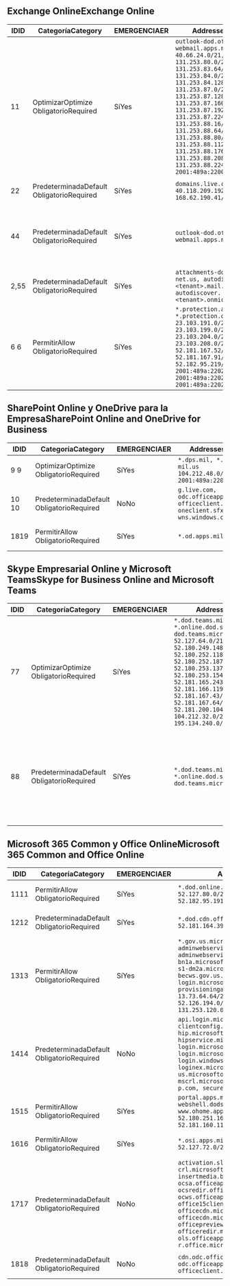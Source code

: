 <!--THIS FILE IS AUTOMATICALLY GENERATED. MANUAL CHANGES WILL BE OVERWRITTEN.-->
<!--Please contact the Office 365 Endpoints team with any questions.-->
<!--USGovDoD endpoints version 2019021200-->
<!--File generated 2019-02-12 17:00:06.9233-->

## <a name="exchange-online"></a><span data-ttu-id="232a2-101">Exchange Online</span><span class="sxs-lookup"><span data-stu-id="232a2-101">Exchange Online</span></span>

<span data-ttu-id="232a2-102">ID</span><span class="sxs-lookup"><span data-stu-id="232a2-102">ID</span></span> | <span data-ttu-id="232a2-103">Categoría</span><span class="sxs-lookup"><span data-stu-id="232a2-103">Category</span></span> | <span data-ttu-id="232a2-104">EMERGENCIA</span><span class="sxs-lookup"><span data-stu-id="232a2-104">ER</span></span> | <span data-ttu-id="232a2-105">Addresses</span><span class="sxs-lookup"><span data-stu-id="232a2-105">Addresses</span></span> | <span data-ttu-id="232a2-106">Puertos</span><span class="sxs-lookup"><span data-stu-id="232a2-106">Ports</span></span>
-- | -------------------- | --- | ---------------------------------------------------------------------------------------------------------------------------------------------------------------------------------------------------------------------------------------------------------------------------------------------------------------------------------------------------------------------------------------------- | -------------------------------
<span data-ttu-id="232a2-107">1</span><span class="sxs-lookup"><span data-stu-id="232a2-107">1</span></span> | <span data-ttu-id="232a2-108">Optimizar</span><span class="sxs-lookup"><span data-stu-id="232a2-108">Optimize</span></span><BR><span data-ttu-id="232a2-109">Obligatorio</span><span class="sxs-lookup"><span data-stu-id="232a2-109">Required</span></span> | <span data-ttu-id="232a2-110">Sí</span><span class="sxs-lookup"><span data-stu-id="232a2-110">Yes</span></span> | `outlook-dod.office365.us, webmail.apps.mil`<BR>`40.66.24.0/21, 131.253.80.0/24, 131.253.83.64/26, 131.253.84.0/26, 131.253.84.128/26, 131.253.87.0/25, 131.253.87.128/28, 131.253.87.160/27, 131.253.87.192/28, 131.253.87.224/28, 131.253.88.16/28, 131.253.88.64/28, 131.253.88.80/28, 131.253.88.112/28, 131.253.88.176/28, 131.253.88.208/28, 131.253.88.224/28, 2001:489a:2200:500::/56` | <span data-ttu-id="232a2-111">**TCP:** 443, 80</span><span class="sxs-lookup"><span data-stu-id="232a2-111">**TCP:** 443, 80</span></span>
<span data-ttu-id="232a2-112">2</span><span class="sxs-lookup"><span data-stu-id="232a2-112">2</span></span> | <span data-ttu-id="232a2-113">Predeterminada</span><span class="sxs-lookup"><span data-stu-id="232a2-113">Default</span></span><BR><span data-ttu-id="232a2-114">Obligatorio</span><span class="sxs-lookup"><span data-stu-id="232a2-114">Required</span></span> | <span data-ttu-id="232a2-115">Sí</span><span class="sxs-lookup"><span data-stu-id="232a2-115">Yes</span></span> | `domains.live.com`<BR>`40.118.209.192/32, 168.62.190.41/32` | <span data-ttu-id="232a2-116">**TCP:** 443, 80</span><span class="sxs-lookup"><span data-stu-id="232a2-116">**TCP:** 443, 80</span></span>
<span data-ttu-id="232a2-117">4</span><span class="sxs-lookup"><span data-stu-id="232a2-117">4</span></span> | <span data-ttu-id="232a2-118">Predeterminada</span><span class="sxs-lookup"><span data-stu-id="232a2-118">Default</span></span><BR><span data-ttu-id="232a2-119">Obligatorio</span><span class="sxs-lookup"><span data-stu-id="232a2-119">Required</span></span> | <span data-ttu-id="232a2-120">Sí</span><span class="sxs-lookup"><span data-stu-id="232a2-120">Yes</span></span> | `outlook-dod.office365.us, webmail.apps.mil` | <span data-ttu-id="232a2-121">**TCP:** 143, 25, 587, 993, 995</span><span class="sxs-lookup"><span data-stu-id="232a2-121">**TCP:** 143, 25, 587, 993, 995</span></span>
<span data-ttu-id="232a2-122">2,5</span><span class="sxs-lookup"><span data-stu-id="232a2-122">5</span></span> | <span data-ttu-id="232a2-123">Predeterminada</span><span class="sxs-lookup"><span data-stu-id="232a2-123">Default</span></span><BR><span data-ttu-id="232a2-124">Obligatorio</span><span class="sxs-lookup"><span data-stu-id="232a2-124">Required</span></span> | <span data-ttu-id="232a2-125">Sí</span><span class="sxs-lookup"><span data-stu-id="232a2-125">Yes</span></span> | `attachments-dod.office365-net.us, autodiscover.<tenant>.mail.onmicrosoft.com, autodiscover.<tenant>.onmicrosoft.com` | <span data-ttu-id="232a2-126">**TCP:** 443, 80</span><span class="sxs-lookup"><span data-stu-id="232a2-126">**TCP:** 443, 80</span></span>
<span data-ttu-id="232a2-127">6 </span><span class="sxs-lookup"><span data-stu-id="232a2-127">6</span></span> | <span data-ttu-id="232a2-128">Permitir</span><span class="sxs-lookup"><span data-stu-id="232a2-128">Allow</span></span><BR><span data-ttu-id="232a2-129">Obligatorio</span><span class="sxs-lookup"><span data-stu-id="232a2-129">Required</span></span> | <span data-ttu-id="232a2-130">Sí</span><span class="sxs-lookup"><span data-stu-id="232a2-130">Yes</span></span> | `*.protection.apps.mil, *.protection.office365.us`<BR>`23.103.191.0/24, 23.103.199.0/25, 23.103.204.0/22, 23.103.208.0/22, 52.181.167.52/32, 52.181.167.91/32, 52.182.95.219/32, 2001:489a:2202::/62, 2001:489a:2202:8::/62, 2001:489a:2202:2000::/63` | <span data-ttu-id="232a2-131">**TCP:** 25, 443</span><span class="sxs-lookup"><span data-stu-id="232a2-131">**TCP:** 25, 443</span></span>

## <a name="sharepoint-online-and-onedrive-for-business"></a><span data-ttu-id="232a2-132">SharePoint Online y OneDrive para la Empresa</span><span class="sxs-lookup"><span data-stu-id="232a2-132">SharePoint Online and OneDrive for Business</span></span>

<span data-ttu-id="232a2-133">ID</span><span class="sxs-lookup"><span data-stu-id="232a2-133">ID</span></span> | <span data-ttu-id="232a2-134">Categoría</span><span class="sxs-lookup"><span data-stu-id="232a2-134">Category</span></span> | <span data-ttu-id="232a2-135">EMERGENCIA</span><span class="sxs-lookup"><span data-stu-id="232a2-135">ER</span></span> | <span data-ttu-id="232a2-136">Addresses</span><span class="sxs-lookup"><span data-stu-id="232a2-136">Addresses</span></span> | <span data-ttu-id="232a2-137">Puertos</span><span class="sxs-lookup"><span data-stu-id="232a2-137">Ports</span></span>
-- | -------------------- | --- | ---------------------------------------------------------------------------------------------------- | ----------------
<span data-ttu-id="232a2-138">9 </span><span class="sxs-lookup"><span data-stu-id="232a2-138">9</span></span> | <span data-ttu-id="232a2-139">Optimizar</span><span class="sxs-lookup"><span data-stu-id="232a2-139">Optimize</span></span><BR><span data-ttu-id="232a2-140">Obligatorio</span><span class="sxs-lookup"><span data-stu-id="232a2-140">Required</span></span> | <span data-ttu-id="232a2-141">Sí</span><span class="sxs-lookup"><span data-stu-id="232a2-141">Yes</span></span> | `*.dps.mil, *.sharepoint-mil.us`<BR>`104.212.48.0/23, 2001:489a:2204::/63` | <span data-ttu-id="232a2-142">**TCP:** 443, 80</span><span class="sxs-lookup"><span data-stu-id="232a2-142">**TCP:** 443, 80</span></span>
<span data-ttu-id="232a2-143">10  </span><span class="sxs-lookup"><span data-stu-id="232a2-143">10</span></span> | <span data-ttu-id="232a2-144">Predeterminada</span><span class="sxs-lookup"><span data-stu-id="232a2-144">Default</span></span><BR><span data-ttu-id="232a2-145">Obligatorio</span><span class="sxs-lookup"><span data-stu-id="232a2-145">Required</span></span> | <span data-ttu-id="232a2-146">No</span><span class="sxs-lookup"><span data-stu-id="232a2-146">No</span></span> | `g.live.com, odc.officeapps.live.com, officeclient.microsoft.com, oneclient.sfx.ms, wns.windows.com` | <span data-ttu-id="232a2-147">**TCP:** 443, 80</span><span class="sxs-lookup"><span data-stu-id="232a2-147">**TCP:** 443, 80</span></span>
<span data-ttu-id="232a2-148">18</span><span class="sxs-lookup"><span data-stu-id="232a2-148">19</span></span> | <span data-ttu-id="232a2-149">Permitir</span><span class="sxs-lookup"><span data-stu-id="232a2-149">Allow</span></span><BR><span data-ttu-id="232a2-150">Obligatorio</span><span class="sxs-lookup"><span data-stu-id="232a2-150">Required</span></span> | <span data-ttu-id="232a2-151">Sí</span><span class="sxs-lookup"><span data-stu-id="232a2-151">Yes</span></span> | `*.od.apps.mil, od.apps.mil` | <span data-ttu-id="232a2-152">**TCP:** 443, 80</span><span class="sxs-lookup"><span data-stu-id="232a2-152">**TCP:** 443, 80</span></span>

## <a name="skype-for-business-online-and-microsoft-teams"></a><span data-ttu-id="232a2-153">Skype Empresarial Online y Microsoft Teams</span><span class="sxs-lookup"><span data-stu-id="232a2-153">Skype for Business Online and Microsoft Teams</span></span>

<span data-ttu-id="232a2-154">ID</span><span class="sxs-lookup"><span data-stu-id="232a2-154">ID</span></span> | <span data-ttu-id="232a2-155">Categoría</span><span class="sxs-lookup"><span data-stu-id="232a2-155">Category</span></span> | <span data-ttu-id="232a2-156">EMERGENCIA</span><span class="sxs-lookup"><span data-stu-id="232a2-156">ER</span></span> | <span data-ttu-id="232a2-157">Addresses</span><span class="sxs-lookup"><span data-stu-id="232a2-157">Addresses</span></span> | <span data-ttu-id="232a2-158">Puertos</span><span class="sxs-lookup"><span data-stu-id="232a2-158">Ports</span></span>
-- | -------------------- | --- | -------------------------------------------------------------------------------------------------------------------------------------------------------------------------------------------------------------------------------------------------------------------------------------------------------------------------------------------------------- | --------------------------------------------------
<span data-ttu-id="232a2-159">7</span><span class="sxs-lookup"><span data-stu-id="232a2-159">7</span></span> | <span data-ttu-id="232a2-160">Optimizar</span><span class="sxs-lookup"><span data-stu-id="232a2-160">Optimize</span></span><BR><span data-ttu-id="232a2-161">Obligatorio</span><span class="sxs-lookup"><span data-stu-id="232a2-161">Required</span></span> | <span data-ttu-id="232a2-162">Sí</span><span class="sxs-lookup"><span data-stu-id="232a2-162">Yes</span></span> | `*.dod.teams.microsoft.us, *.online.dod.skypeforbusiness.us, dod.teams.microsoft.us`<BR>`52.127.64.0/21, 52.180.249.148/32, 52.180.252.118/32, 52.180.252.187/32, 52.180.253.137/32, 52.180.253.154/32, 52.181.165.243/32, 52.181.166.119/32, 52.181.167.43/32, 52.181.167.64/32, 52.181.200.104/32, 104.212.32.0/22, 104.212.60.0/23, 195.134.240.0/22` | <span data-ttu-id="232a2-163">**TCP:** 443</span><span class="sxs-lookup"><span data-stu-id="232a2-163">**TCP:** 443</span></span><BR><span data-ttu-id="232a2-164">**UDP:** 3478, 3479, 3480, 3481</span><span class="sxs-lookup"><span data-stu-id="232a2-164">**UDP:** 3478, 3479, 3480, 3481</span></span>
<span data-ttu-id="232a2-165">8</span><span class="sxs-lookup"><span data-stu-id="232a2-165">8</span></span> | <span data-ttu-id="232a2-166">Predeterminada</span><span class="sxs-lookup"><span data-stu-id="232a2-166">Default</span></span><BR><span data-ttu-id="232a2-167">Obligatorio</span><span class="sxs-lookup"><span data-stu-id="232a2-167">Required</span></span> | <span data-ttu-id="232a2-168">Sí</span><span class="sxs-lookup"><span data-stu-id="232a2-168">Yes</span></span> | `*.dod.teams.microsoft.us, *.online.dod.skypeforbusiness.us, dod.teams.microsoft.us` | <span data-ttu-id="232a2-169">**TCP:** 5061, 50000-59999</span><span class="sxs-lookup"><span data-stu-id="232a2-169">**TCP:** 5061, 50000-59999</span></span><BR><span data-ttu-id="232a2-170">**UDP:** 50000-59999</span><span class="sxs-lookup"><span data-stu-id="232a2-170">**UDP:** 50000-59999</span></span>

## <a name="microsoft-365-common-and-office-online"></a><span data-ttu-id="232a2-171">Microsoft 365 Common y Office Online</span><span class="sxs-lookup"><span data-stu-id="232a2-171">Microsoft 365 Common and Office Online</span></span>

<span data-ttu-id="232a2-172">ID</span><span class="sxs-lookup"><span data-stu-id="232a2-172">ID</span></span> | <span data-ttu-id="232a2-173">Categoría</span><span class="sxs-lookup"><span data-stu-id="232a2-173">Category</span></span> | <span data-ttu-id="232a2-174">EMERGENCIA</span><span class="sxs-lookup"><span data-stu-id="232a2-174">ER</span></span> | <span data-ttu-id="232a2-175">Addresses</span><span class="sxs-lookup"><span data-stu-id="232a2-175">Addresses</span></span> | <span data-ttu-id="232a2-176">Puertos</span><span class="sxs-lookup"><span data-stu-id="232a2-176">Ports</span></span>
-- | ------------------- | --- | ---------------------------------------------------------------------------------------------------------------------------------------------------------------------------------------------------------------------------------------------------------------------------------------------------------------------------------------------------------------------------------------------- | ----------------
<span data-ttu-id="232a2-177">11</span><span class="sxs-lookup"><span data-stu-id="232a2-177">11</span></span> | <span data-ttu-id="232a2-178">Permitir</span><span class="sxs-lookup"><span data-stu-id="232a2-178">Allow</span></span><BR><span data-ttu-id="232a2-179">Obligatorio</span><span class="sxs-lookup"><span data-stu-id="232a2-179">Required</span></span> | <span data-ttu-id="232a2-180">Sí</span><span class="sxs-lookup"><span data-stu-id="232a2-180">Yes</span></span> | `*.dod.online.office365.us`<BR>`52.127.80.0/23, 52.181.164.39/32, 52.182.95.191/32` | <span data-ttu-id="232a2-181">**TCP:** 443</span><span class="sxs-lookup"><span data-stu-id="232a2-181">**TCP:** 443</span></span>
<span data-ttu-id="232a2-182">12</span><span class="sxs-lookup"><span data-stu-id="232a2-182">12</span></span> | <span data-ttu-id="232a2-183">Predeterminada</span><span class="sxs-lookup"><span data-stu-id="232a2-183">Default</span></span><BR><span data-ttu-id="232a2-184">Obligatorio</span><span class="sxs-lookup"><span data-stu-id="232a2-184">Required</span></span> | <span data-ttu-id="232a2-185">Sí</span><span class="sxs-lookup"><span data-stu-id="232a2-185">Yes</span></span> | `*.dod.cdn.office365.us`<BR>`52.181.164.39/32, 52.182.95.191/32` | <span data-ttu-id="232a2-186">**TCP:** 443</span><span class="sxs-lookup"><span data-stu-id="232a2-186">**TCP:** 443</span></span>
<span data-ttu-id="232a2-187">13</span><span class="sxs-lookup"><span data-stu-id="232a2-187">13</span></span> | <span data-ttu-id="232a2-188">Permitir</span><span class="sxs-lookup"><span data-stu-id="232a2-188">Allow</span></span><BR><span data-ttu-id="232a2-189">Obligatorio</span><span class="sxs-lookup"><span data-stu-id="232a2-189">Required</span></span> | <span data-ttu-id="232a2-190">Sí</span><span class="sxs-lookup"><span data-stu-id="232a2-190">Yes</span></span> | `*.gov.us.microsoftonline.com, adminwebservice.gov.us.microsoftonline.com, adminwebservice-s1-bn1a.microsoftonline.com, adminwebservice-s1-dm2a.microsoftonline.com, becws.gov.us.microsoftonline.com, login.microsoftonline.us, provisioningapi.gov.us.microsoftonline.com`<BR>`13.73.64.64/26, 13.73.208.128/25, 52.126.194.0/23, 52.244.120.128/25, 131.253.120.0/24` | <span data-ttu-id="232a2-191">**TCP:** 443</span><span class="sxs-lookup"><span data-stu-id="232a2-191">**TCP:** 443</span></span>
<span data-ttu-id="232a2-192">14</span><span class="sxs-lookup"><span data-stu-id="232a2-192">14</span></span> | <span data-ttu-id="232a2-193">Predeterminada</span><span class="sxs-lookup"><span data-stu-id="232a2-193">Default</span></span><BR><span data-ttu-id="232a2-194">Obligatorio</span><span class="sxs-lookup"><span data-stu-id="232a2-194">Required</span></span> | <span data-ttu-id="232a2-195">No</span><span class="sxs-lookup"><span data-stu-id="232a2-195">No</span></span> | `api.login.microsoftonline.com, clientconfig.microsoftonline-p.net, hip.microsoftonline-p.net, hipservice.microsoftonline.com, login.microsoftonline.com, login.microsoftonline-p.com, login.windows.net, loginex.microsoftonline.com, login-us.microsoftonline.com, mscrl.microsoft.com, nexus.microsoftonline-p.com, secure.aadcdn.microsoftonline-p.com` | <span data-ttu-id="232a2-196">**TCP:** 443</span><span class="sxs-lookup"><span data-stu-id="232a2-196">**TCP:** 443</span></span>
<span data-ttu-id="232a2-197">15</span><span class="sxs-lookup"><span data-stu-id="232a2-197">15</span></span> | <span data-ttu-id="232a2-198">Permitir</span><span class="sxs-lookup"><span data-stu-id="232a2-198">Allow</span></span><BR><span data-ttu-id="232a2-199">Obligatorio</span><span class="sxs-lookup"><span data-stu-id="232a2-199">Required</span></span> | <span data-ttu-id="232a2-200">Sí</span><span class="sxs-lookup"><span data-stu-id="232a2-200">Yes</span></span> | `portal.apps.mil, webshell.dodsuite.office365.us, www.ohome.apps.mil`<BR>`52.180.251.166/32, 52.181.160.19/32, 52.181.160.113/32, 52.182.92.132/32` | <span data-ttu-id="232a2-201">**TCP:** 443</span><span class="sxs-lookup"><span data-stu-id="232a2-201">**TCP:** 443</span></span>
<span data-ttu-id="232a2-202">16</span><span class="sxs-lookup"><span data-stu-id="232a2-202">16</span></span> | <span data-ttu-id="232a2-203">Permitir</span><span class="sxs-lookup"><span data-stu-id="232a2-203">Allow</span></span><BR><span data-ttu-id="232a2-204">Obligatorio</span><span class="sxs-lookup"><span data-stu-id="232a2-204">Required</span></span> | <span data-ttu-id="232a2-205">Sí</span><span class="sxs-lookup"><span data-stu-id="232a2-205">Yes</span></span> | `*.osi.apps.mil`<BR>`52.127.72.0/21` | <span data-ttu-id="232a2-206">**TCP:** 443</span><span class="sxs-lookup"><span data-stu-id="232a2-206">**TCP:** 443</span></span>
<span data-ttu-id="232a2-207">17</span><span class="sxs-lookup"><span data-stu-id="232a2-207">17</span></span> | <span data-ttu-id="232a2-208">Predeterminada</span><span class="sxs-lookup"><span data-stu-id="232a2-208">Default</span></span><BR><span data-ttu-id="232a2-209">Obligatorio</span><span class="sxs-lookup"><span data-stu-id="232a2-209">Required</span></span> | <span data-ttu-id="232a2-210">No</span><span class="sxs-lookup"><span data-stu-id="232a2-210">No</span></span> | `activation.sls.microsoft.com, crl.microsoft.com, go.microsoft.com, insertmedia.bing.office.net, ocsa.officeapps.live.com, ocsredir.officeapps.live.com, ocws.officeapps.live.com, office15client.microsoft.com, officecdn.microsoft.com, officecdn.microsoft.com.edgesuite.net, officepreviewredir.microsoft.com, officeredir.microsoft.com, ols.officeapps.live.com, r.office.microsoft.com` | <span data-ttu-id="232a2-211">**TCP:** 443, 80</span><span class="sxs-lookup"><span data-stu-id="232a2-211">**TCP:** 443, 80</span></span>
<span data-ttu-id="232a2-212">18</span><span class="sxs-lookup"><span data-stu-id="232a2-212">18</span></span> | <span data-ttu-id="232a2-213">Predeterminada</span><span class="sxs-lookup"><span data-stu-id="232a2-213">Default</span></span><BR><span data-ttu-id="232a2-214">Obligatorio</span><span class="sxs-lookup"><span data-stu-id="232a2-214">Required</span></span> | <span data-ttu-id="232a2-215">No</span><span class="sxs-lookup"><span data-stu-id="232a2-215">No</span></span> | `cdn.odc.officeapps.live.com, odc.officeapps.live.com, officeclient.microsoft.com` | <span data-ttu-id="232a2-216">**TCP:** 443, 80</span><span class="sxs-lookup"><span data-stu-id="232a2-216">**TCP:** 443, 80</span></span>
